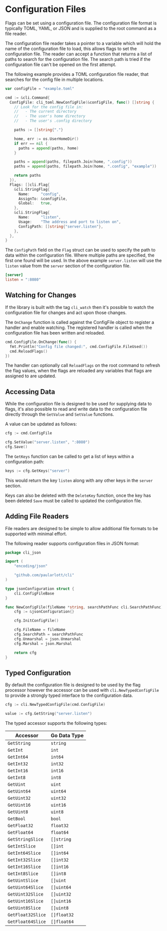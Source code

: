 # Configuration Files

Flags can be set using a configuration file. The configuration file format is typically TOML, YAML, or JSON and is supplied to the root command as a file reader.

The configuration file reader takes a pointer to a variable which will hold the name of the configuration file to load, this allows flags to set the configuration file. The reader can accept a function that returns a list of paths to search for the configuration file. The search path is tried if the configuration file can't be opened on the first attempt.

The following example provides a TOML configuration file reader, that searches for the config file in multiple locations.

```go
var configFile = "example.toml"

cmd := &cli.Command{
  ConfigFile: cli_toml.NewConfigFile(&configFile, func() []string {
    // Look for the config file in:
    //   - The current directory
    //   - The user's home directory
    //   - The user's .config directory

    paths := []string{"."}

    home, err := os.UserHomeDir()
    if err == nil {
      paths = append(paths, home)
    }

    paths = append(paths, filepath.Join(home, ".config"))
    paths = append(paths, filepath.Join(home, ".config", "example"))

    return paths
  }),
  Flags: []cli.Flag{
    &cli.StringFlag{
      Name:     "config",
      AssignTo: &configFile,
      Global:   true,
    },
    &cli.StringFlag{
      Name:     "listen",
      Usage:    "The address and port to listen on",
      ConfigPath: []string{"server.listen"},
    },
  },
}
```

The `ConfigPath` field on the `Flag` struct can be used to specify the path to data within the configuration file. Where multiple paths are specified, the first one found will be used. In the above example `server.listen` will use the `listen` value from the `server` section of the configuration file.

```toml
[server]
listen = ":8080"
```

## Watching for Changes

If the library is built with the tag `cli_watch` then it's possible to watch the configuration file for changes and act upon those changes.

The `OnChange` function is called against the ConfigFile object to register a handler and enable watching. The registered handler is called when the configuration file has been written and reloaded.

```go
cmd.ConfigFile.OnChange(func() {
  fmt.Println("Config file changed:", cmd.ConfigFile.FileUsed())
  cmd.ReloadFlags()
})
```

The handler can optionally call `ReloadFlags` on the root command to refresh the flag values, when the flags are reloaded any variables that flags are assigned to are updated.

## Accessing Data

While the configuration file is designed to be used for supplying data to flags, it's also possible to read and write data to the configuration file directly through the `GetValue` and `SetValue` functions.

A value can be updated as follows:

```go
cfg := cmd.ConfigFile

cfg.SetValue("server.listen", ":8080")
cfg.Save()
```

The `GetKeys` function can be called to get a list of keys within a configuration path:

```go
keys := cfg.GetKeys("server")
```

This would return the key `listen` along with any other keys in the `server` section.

Keys can also be deleted with the `DeleteKey` function, once the key has been deleted `Save` must be called to updated the configuration file.

## Adding File Readers

File readers are designed to be simple to allow additional file formats to be supported with minimal effort.

The following reader supports configuration files in JSON format:

```go
package cli_json

import (
	"encoding/json"

	"github.com/paularlott/cli"
)

type jsonConfiguration struct {
	cli.ConfigFileBase
}

func NewConfigFile(fileName *string, searchPathFunc cli.SearchPathFunc) cli.ConfigFileSource {
	cfg := &jsonConfiguration{}

	cfg.InitConfigFile()

	cfg.FileName = fileName
	cfg.SearchPath = searchPathFunc
	cfg.Unmarshal = json.Unmarshal
	cfg.Marshal = json.Marshal

	return cfg
}
```

## Typed Configuration

By default the configuration file is designed to be used by the flag processor however the accessor can be used with `cli.NewTypedConfigFile` to provide a strongly typed interface to the configuration data.

```go
cfg := cli.NewTypedConfigFile(cmd.ConfigFile)

value := cfg.GetString("server.listen")
```

The typed accessor supports the following types:

| Accessor              | Go Data Type      |
|-----------------------|-------------------|
| `GetString`           | `string`          |
| `GetInt`              | `int`             |
| `GetInt64`            | `int64`           |
| `GetInt32`            | `int32`           |
| `GetInt16`            | `int16`           |
| `GetInt8`             | `int8`            |
| `GetUint`             | `uint`            |
| `GetUint64`           | `uint64`          |
| `GetUint32`           | `uint32`          |
| `GetUint16`           | `uint16`          |
| `GetUint8`            | `uint8`           |
| `GetBool`             | `bool`            |
| `GetFloat32`          | `float32`         |
| `GetFloat64`          | `float64`         |
| `GetStringSlice`      | `[]string`        |
| `GetIntSlice`         | `[]int`           |
| `GetInt64Slice`       | `[]int64`         |
| `GetInt32Slice`       | `[]int32`         |
| `GetInt16Slice`       | `[]int16`         |
| `GetInt8Slice`        | `[]int8`          |
| `GetUintSlice`        | `[]uint`          |
| `GetUint64Slice`      | `[]uint64`        |
| `GetUint32Slice`      | `[]uint32`        |
| `GetUint16Slice`      | `[]uint16`        |
| `GetUint8Slice`       | `[]uint8`         |
| `GetFloat32Slice`     | `[]float32`       |
| `GetFloat64Slice`     | `[]float64`       |
